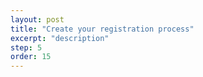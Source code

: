 ```yaml
---
layout: post
title: "Create your registration process"
excerpt: "description"
step: 5
order: 15
---
```


